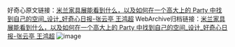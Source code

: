 好奇心原文链接：[米兰家具展能看到什么，以及如何在一个高大上的 Party 中找到自己的空间_设计_好奇心日报-张云亭 王鸿超](https://www.qdaily.com/articles/346.html)
WebArchive归档链接：[米兰家具展能看到什么，以及如何在一个高大上的 Party 中找到自己的空间_设计_好奇心日报-张云亭 王鸿超](http://web.archive.org/web/20170916053125/http://www.qdaily.com/articles/346.html)
![image](http://ww3.sinaimg.cn/large/007d5XDply1g3v482715dj30u04si7wi)